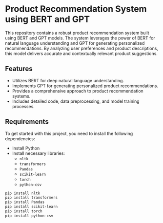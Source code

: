 # Product Recommendation System using BERT and GPT

This repository contains a robust product recommendation system built using BERT and GPT models. The system leverages the power of BERT for natural language understanding and GPT for generating personalized recommendations. By analyzing user preferences and product descriptions, this model delivers accurate and contextually relevant product suggestions.

## Features
- Utilizes BERT for deep natural language understanding.
- Implements GPT for generating personalized product recommendations.
- Provides a comprehensive approach to product recommendation systems.
- Includes detailed code, data preprocessing, and model training processes.

## Requirements
To get started with this project, you need to install the following dependencies:

- Install Python
- Install necessary libraries:
  - `nltk`
  - `transformers`
  - `Pandas`
  - `scikit-learn`
  - `torch`
  - `python-csv`

```bash
pip install nltk
pip install transformers
pip install Pandas
pip install scikit-learn
pip install torch
pip install python-csv
